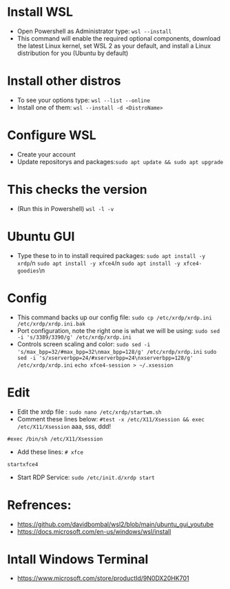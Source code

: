 # Install WSL
- Open Powershell as Administrator type: `wsl --install`
- This command will enable the required optional components, download the latest Linux kernel, set WSL 2 as your default, and install a Linux distribution for you (Ubuntu by default)

# Install other distros
- To see your options type: `wsl --list --online`
- Install one of them: `wsl --install -d <DistroName>`

# Configure WSL
- Create your account
- Update repositorys and packages:`sudo apt update && sudo apt upgrade`

# This checks the version 
- (Run this in Powershell) `wsl -l -v`

# Ubuntu GUI
- Type these to in to install required packages: 
`sudo apt install -y xrdp`/n
`sudo apt install -y xfce4`/n
`sudo apt install -y xfce4-goodies`\n

# Config
- This command backs up our config file: `sudo cp /etc/xrdp/xrdp.ini /etc/xrdp/xrdp.ini.bak`
- Port configuration, note the right one is what we will be using: `sudo sed -i 's/3389/3390/g' /etc/xrdp/xrdp.ini`
- Controls screen scaling and color:
`sudo sed -i 's/max_bpp=32/#max_bpp=32\nmax_bpp=128/g' /etc/xrdp/xrdp.ini`
`sudo sed -i 's/xserverbpp=24/#xserverbpp=24\nxserverbpp=128/g' /etc/xrdp/xrdp.ini`
`echo xfce4-session > ~/.xsession`

# Edit
- Edit the xrdp file : `sudo nano /etc/xrdp/startwm.sh`
- Comment these lines below:
`#test -x /etc/X11/Xsession && exec /etc/X11/Xsession`
aaa,
sss,
ddd!

`#exec /bin/sh /etc/X11/Xsession`

- Add these lines:
`# xfce`

`startxfce4`

- Start RDP Service: `sudo /etc/init.d/xrdp start`

# Refrences:
- https://github.com/davidbombal/wsl2/blob/main/ubuntu_gui_youtube
- https://docs.microsoft.com/en-us/windows/wsl/install
# Intall Windows Terminal
- https://www.microsoft.com/store/productId/9N0DX20HK701
